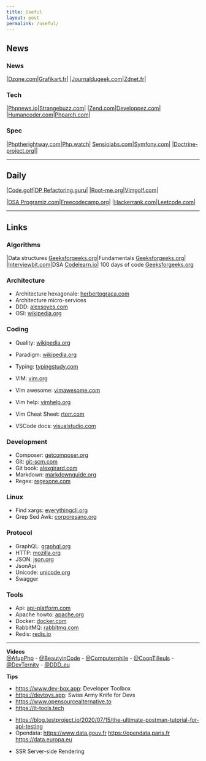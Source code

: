 ```yaml
---
title: Useful
layout: post
permalink: /useful/
---
```


## News

### News

|[Dzone.com](https://dzone.com/web-development-programming-tutorials-tools-news)|[Grafikart.fr](https://grafikart.fr/blog)|
|[Journaldugeek.com](https://www.journaldugeek.com/category/sur-le-web)|[Zdnet.fr](https://www.zdnet.fr/actualites/php-4000000130q.htm)|

### Tech

|[Phpnews.io](https://phpnews.io)|[Strangebuzz.com](https://www.strangebuzz.com/fr)|
|[Zend.com](https://www.zend.com/blog)|[Developpez.com](https://php.developpez.com)|
|[Humancoder.com](https://news.humancoders.com/t/php)|[Phparch.com](https://www.phparch.com)|

### Spec

|[Phptherightway.com](https://phptherightway.com)|[Php.watch](https://php.watch/versions)|
[Sensiolabs.com](https://blog.sensiolabs.com)|[Symfony.com](https://symfony.com/blog)|
|[Doctrine-project.org](https://www.doctrine-project.org)||

---
## Daily

|[Code.golf](https://code.golf)|[DP Refactoring.guru](https://refactoring.guru/fr/design-patterns)|
|[Root-me.org](https://www.root-me.org)|[Vimgolf.com](https://www.vimgolf.com)|

|[DSA Programiz.com](https://www.programiz.com/dsa)|[Freecodecamp.org](https://www.freecodecamp.org/learn)|
|[Hackerrank.com](https://www.hackerrank.com)|[Leetcode.com](https://leetcode.com/explore)|

---
## Links

### Algorithms

|Data structures [Geeksforgeeks.org](https://www.geeksforgeeks.org/data-structures)|Fundamentals [Geeksforgeeks.org](https://www.geeksforgeeks.org/fundamentals-of-algorithms)|
|[Interviewbit.com](https://www.interviewbit.com/courses/programming)|DSA [Codelearn.io](https://codelearn.io/learning/data-structure-and-algorithms)|
100 days of code [Geeksforgeeks.org](https://www.geeksforgeeks.org/100-days-of-code-a-complete-guide-for-beginners-and-experienced)

### Architecture
+ Architecture hexagonale: [herbertograca.com](https://herbertograca.com/2017/11/16/explicit-architecture-01-ddd-hexagonal-onion-clean-cqrs-how-i-put-it-all-together/)
+ Architecture micro-services
+ DDD: [alexsoyes.com](https://alexsoyes.com/ddd-domain-driven-design)
+ OSI: [wikipedia.org](https://fr.wikipedia.org/wiki/Mod%C3%A8le_OSI)

### Coding
- Quality: [wikipedia.org](https://fr.wikipedia.org/wiki/Qualit%C3%A9_logicielle)
- Paradigm: [wikipedia.org](https://fr.m.wikipedia.org/wiki/Paradigme_(programmation))
- Typing: [typingstudy.com](https://www.typingstudy.com/typingtest)
  
- VIM: [vim.org](https://www.vim.org)
- Vim awesome: [vimawesome.com](https://vimawesome.com)
- Vim help: [vimhelp.org](https://vimhelp.org)
- Vim Cheat Sheet: [rtorr.com](https://vim.rtorr.com)
- VSCode docs: [visualstudio.com](https://code.visualstudio.com/docs)

### Development
+ Composer: [getcomposer.org](https://getcomposer.org/doc)
+ Git: [git-scm.com](https://git-scm.com/doc)
+ Git book: [alexgirard.com](https://alexgirard.com/git-book)
+ Markdown: [markdownguide.org](https://www.markdownguide.org/cheat-sheet)
+ Regex: [regexone.com](https://regexone.com)

### Linux
- Find xargs: [everythingcli.org](https://www.everythingcli.org/find-exec-vs-find-xargs)
- Grep Sed Awk: [corporesano.org](http://www.corporesano.org/doc-site/grepawksed.html)

### Protocol
+ GraphQL: [graphql.org](https://graphql.org)
+ HTTP: [mozilla.org](https://developer.mozilla.org/fr/docs/Web/HTTP)
+ JSON: [json.org](https://www.json.org)
+ JsonApi
+ Unicode: [unicode.org](https://home.unicode.org)
+ Swagger

### Tools
+ Api: [api-platform.com](https://api-platform.com)
+ Apache howto: [apache.org](https://httpd.apache.org/docs/2.4/howto)
+ Docker: [docker.com](https://docs.docker.com)
+ RabbitMQ: [rabbitmq.com](https://www.rabbitmq.com)
+ Redis: [redis.io](https://redis.io)

---
**Videos**  
[@AfupPhp](https://www.youtube.com/@afupPHP) -
[@BeautyinCode](https://www.youtube.com/@BeautyinCode) -
[@Computerphile](https://www.youtube.com/@Computerphile) -
[@CoopTilleuls](https://www.youtube.com/@coopTilleuls) -
[@DevTernity](https://www.youtube.com/@DevTernity) - 
[@DDD_eu](https://www.youtube.com/@ddd_eu)

**Tips**
- https://www.dev-box.app: Developer Toolbox
- https://devtoys.app: Swiss Army Knife for Devs
- https://www.opensourcealternative.to
- https://it-tools.tech
* https://blog.testproject.io/2020/07/15/the-ultimate-postman-tutorial-for-api-testing
* Opendata: https://www.data.gouv.fr https://opendata.paris.fr https://data.europa.eu
+ SSR Server-side Rendering
